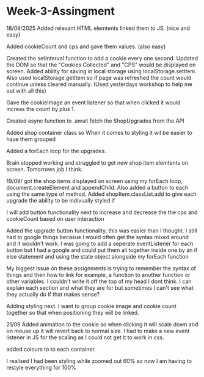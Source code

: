 # Week-3-Assingment

18/09/2025
Added relevant HTML elemtents linked them to JS. (nice and easy)

Added cookieCount and cps and gave them values. (also easy)

Created the setInterval function to add a cookie every one second. Updated the DOM so that the "Cookies Collected" and "CPS" would be displayed on screen.
Added ability for saving in local storage using localStorage.setItem. Also used localStorage.getItem so if page was refreshed the count would continue unless cleared manually. (Used yesterdays workshop to help me out with all this)

Gave the cookieImage an event listener so that when clicked it would increas the count by plus 1.

Created async function to .await fetch the ShopUpgrades from the API

Added shop container class so When it comes to styling it wil be easier to have them grouped

Added a forEach loop for the upgrades.

Brain stopped working and struggled to get new shop item elemtents on screen. Tomorrows job I think.

19/09/
got the shop items displayed on screen using my forEach loop, document.createElement and appendChild. Also added a button to each using the same type of method.
Added shopItem.classList.add to give each upgrade the ability to be indivually styled if

I will add button functionality next to increase and decrease the the cps and cookieCount based on user interaction

Added the upgrade button functionality, this was easier than I thought. I still had to google things becasue I would often get the syntax mixed around and it wouldn't work. I was going to add a seperate eventListener for each button but I had a google and could put them all together inside one by an if else statement and using the state object alongside my forEach function

My biggest issue on these assignments is trying to remember the syntax of things and then how to link for example, a function to another function or other variables. I couldn't write it off the top of my head I dont think. I can explain each section and what they are for but sometimes I can't see what they actually do if that makes sense?

Adding styling next. I want to group cookie image and cookie count together so that when positioning they will be linked.

21/09
Added animation to the cookie so when clicking it will scale down and on mouse up it will revert back to normal size. I had to make a new event listener in JS for the scaling as I could not get it to work in css.

added colours to to each container.

I realised I had been styling while zoomed out 60% so now I am having to restyle everything for 100%
